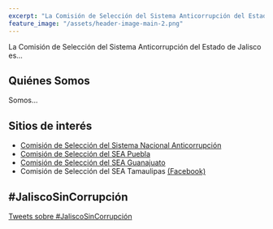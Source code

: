 ```yaml
---
excerpt: "La Comisión de Selección del Sistema Anticorrupción del Estado de Jalisco es..."
feature_image: "/assets/header-image-main-2.png"
---
```


La Comisión de Selección del Sistema Anticorrupción del Estado de Jalisco es...


## Quiénes Somos  

Somos...


## Sitios de interés

- [Comisión de Selección del Sistema Nacional Anticorrupción](http://comisionsna.mx/)
- [Comisión de Selección del SEA Puebla](http://comisionseapuebla.org/)
- [Comisión de Selección del SEA Guanajuato](http://comisiondeselecciongto.org/)
- Comisión de Selección del SEA Tamaulipas [(Facebook)](https://www.facebook.com/csseatamaulipas)


## #JaliscoSinCorrupción

<a class="twitter-timeline"  href="https://twitter.com/hashtag/JaliscoSinCorrupci%C3%B3n" data-widget-id="912596166822436865">Tweets sobre #JaliscoSinCorrupción</a>
<script>!function(d,s,id){var js,fjs=d.getElementsByTagName(s)[0],p=/^http:/.test(d.location)?'http':'https';if(!d.getElementById(id)){js=d.createElement(s);js.id=id;js.src=p+"://platform.twitter.com/widgets.js";fjs.parentNode.insertBefore(js,fjs);}}(document,"script","twitter-wjs");</script>
          

